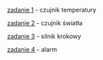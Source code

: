 [zadanie 1](https://wokwi.com/projects/420994193076014081) - czujnik temperatury

[zadanie 2](https://wokwi.com/projects/420992177299688449) - czujnik światła

[zadanie 3](https://wokwi.com/projects/420901273563048961) - silnik krokowy

[zadanie 4](https://wokwi.com/projects/427298341174491137) - alarm